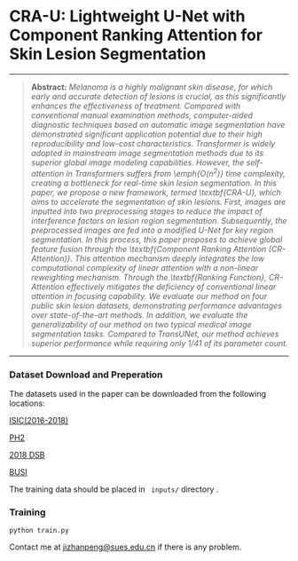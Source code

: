 # CRA-U: Lightweight U-Net with Component Ranking Attention for Skin Lesion Segmentation

<hr />

> **Abstract:** *Melanoma is a highly malignant skin disease, for which early and accurate detection of lesions is crucial, as this significantly enhances the effectiveness of treatment. Compared with conventional manual examination methods, computer-aided diagnostic techniques based on automatic image segmentation have demonstrated significant application potential due to their high reproducibility and low-cost characteristics. Transformer is widely adopted in mainstream image segmentation methods due to its superior global image modeling capabilities. However, the self-attention in Transformers suffers from \emph{$O(n^2)$} time complexity, creating a bottleneck for real-time skin lesion segmentation. In this paper, we propose a new framework, termed \textbf{CRA-U}, which aims to accelerate the segmentation of skin lesions. First, images are inputted into two preprocessing stages to reduce the impact of interference factors on lesion region segmentation. Subsequently, the preprocessed images are fed into a modified U-Net for key region segmentation. In this process, this paper proposes to achieve global feature fusion through the \textbf{Component Ranking Attention (CR-Attention)}. This attention mechanism deeply integrates the low computational complexity of linear attention with a non-linear reweighting mechanism. Through the \textbf{Ranking Function}, CR-Attention effectively mitigates the deficiency of conventional linear attention in focusing capability. We evaluate our method on four public skin lesion datasets, demonstrating performance advantages over state-of-the-art methods. In addition, we evaluate the generalizability of our method on two typical medical image segmentation tasks. Compared to TransUNet, our method achieves superior performance while requiring only 1/41 of its parameter count.* 

<hr />

###  Dataset Download and Preperation

The datasets used in the paper can be downloaded from the following locations:

[ISIC(2016-2018)](https://challenge.isic-archive.com/data/#2018)

[PH2](https://www.fc.up.pt/addi/ph2%20database.html)

[2018 DSB](https://www.kaggle.com/c/data-science-bowl-2018)

[BUSI](https://github.com/Xiaoqi-Zhao-DLUT/MSNet-M2SNet)


The training data should be placed in ``` inputs/``` directory .

### Training 

```
python train.py
```





Contact me at jizhanpeng@sues.edu.cn if there is any problem.



